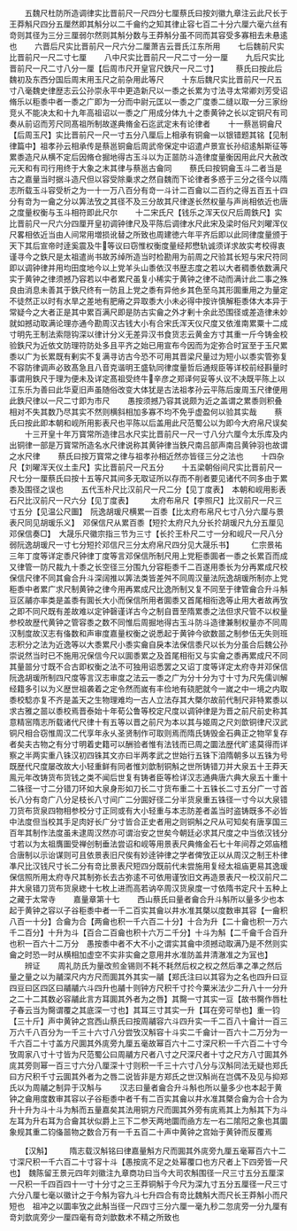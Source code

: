<!-- { "loadSidebar": true } -->
　　五魏尺杜防所造调律实比晋前尺一尺四分七厘蔡氏曰按刘徽九章注云此尺长于王莽斛尺四分五厘然即其斛分以二千龠约之知其律止容七百二十分六厘六毫六丝有竒则其径为三分三厘弱尔然则其斛分数与王莽斛分虽不同而其容受多寡相去未悬逺也
　　六晋后尺实比晋前尺一尺六分二厘萧吉云晋氏江东所用
　　七后魏前尺实比晋前尺一尺二寸七厘
　　八中尺实比晋前尺一尺二寸一分一厘
　　九后尺实比晋前尺一尺二寸八分一厘【后周市尺开皇官尺鉄尺一尺二寸】
　　蔡氏曰按此后魏初及东西分国后周末用玉尺之前杂用此等尺
　　十东后魏尺实比晋前尺一尺五寸八毫魏史律歴志云公孙崇永平中更造新尺以一黍之长累为寸法寻太常卿刘芳受诏脩乐以秬黍中者一黍之广即为一分而中尉元匡以一黍之广度黍二缝以取一分三家纷竞乆不能决太和十九年高祖诏以一黍之广用成分体九十之黍黄钟之长以定铜尺有司奏从前诏而芳尺同髙祖所制故遂典脩金石迄武定未有论律者
　　十一蔡邕铜龠尺【后周玉尺】实比晋前尺一尺一寸五分八厘后上相承有铜龠一以银错题其铭【见制律篇中】祖孝孙云相承传是蔡邕铜龠后周武帝保定中诏遣卢景宣长孙绍逺斛斯征等累黍造尺从横不定后因脩仓掘地得古玉斗以为正噐防斗造律度量衡因用此尺大赦改元天和有司行用终于大象之末其律与蔡邕古龠同
　　蔡氏曰按铜龠玉斗二者当是古之嘉量当时据斗造尺但以容受除乗求之然自魏而下论律者多惑于三分之径今以隋志所载玉斗容受析之为一十一万八百分有竒一斗计二百龠以二百约之得五百五十四分有竒为一龠之分以筭法攷之其径不及三分故其尺律遂长然权量与声尚相依近也唐之度量权衡与玉斗相符即此尺尔
　　十二宋氏尺【钱乐之浑天仪尺后周鉄尺】实比晋前尺一尺六分四厘开皇初调钟律尺及平陈后调律水尺此宋及梁时俗尺刘曜浑仪尺畧相依近当由人间常用増损讹替之所致也周建徳六年平齐后即以此同律度量颁于天下其后宣帝时逹奚震及牛等议曰窃惟权衡度量经邦懋轨诚须详求故实考校得衷谨寻今之鉄尺是太祖遣尚书故苏绰所造当时检勘用为前周之尺验其长短与宋尺符同即以调钟律并用均田度地今以上党羊头山黍依汉书歴志度之若以大者稠黍依数满尺实于黄钟之律须撼乃容若以中者累尺虽复小稀实于黄钟之律不动而满计此二事之殊良由消息未善其于鉄尺终有一防且上党之黍有异他乡其色至乌其形圎重用之为量定不徒然正以时有水旱之差地有肥瘠之异取黍大小未必得中按许慎解秬黍体大本异于常疑今之大者正是其中累百满尺即是防古实龠之外才剰十余此恐围径或差造律未妙就如撼动取满论理亦通今勘周汉古钱大小有合宋氏浑天仪尺度又依淮南累粟十二成寸明先王制法索隠钩深以律计分义无差异汉书食货志云黄金方寸其重一斤今铸金校验鉄尺为近依文防理符防处多且平齐之始已用宣布今因而为定弥合时冝至于玉尺累黍以广为长累既有剰实不复满寻访古今恐不可用其晋梁尺量过为短小以黍实管弥复不容防律调声必致髙急且八音克谐明王盛轨同律度量哲后通规臣等详校前经斟量时事谓用鉄尺于理为便未及详定髙祖受终牛辛彦之郑译何妥等乆议不决既平陈上以江东乐为善曰此华夏旧声虽随俗改变大体犹是古法祖孝孙云平陈后废周玉尺律便用此鉄尺律以一尺二寸即为市尺
　　愚按须撼乃容其说颇为近之盖谓之累黍则积叠相对不失其数乃尽其实不然则横斜相加多寡不均不免乎虚盈何以验其实哉
　　蔡氏曰按此即本朝和岘所用影表尺也平陈以后盖用此尺范蜀公以为即今大府帛尺误矣
　　十三开皇十年万寳常所造律吕水尺实比晋前尺一尺一寸八分六厘今太乐库及内出铜律一部是万寳常所造名水尺律说称其黄钟律当鉄尺南吕部声南吕黄钟羽也故谓之水尺律
　　蔡氏曰按万寳常之律与祖孝孙相近然亦皆径三分之法也
　　十四杂尺【刘曜浑天仪土圭尺】实比晋前尺一尺五分
　　十五梁朝俗间尺实比晋前尺一尺七分一厘蔡氏曰按十五等尺其间多无取证所以存而不削者要见诸代不同多由于累黍及围径之误也
　　五代玉朴尺比汉前尺一尺二分【见丁度表】　本朝和岘用影表石尺比汉前尺一尺六分【见丁度表】
　　太府布帛尺【李照尺】比汉前尺一尺三寸五分【见温公尺圗】　阮逸胡瑗尺横累一百黍【比太府布帛尺七寸八分六厘与景表尺同见胡瑗乐义】　邓保信尺从累百黍【短扵太府尺九分长扵胡瑗尺九分五厘见邓保信奏□】　大晟乐尺徽宗指三节为三寸【长扵王朴尺二寸一分和岘尺一尺八分弱阮逸胡瑗尺一寸七分短扵邓信尺三分太府帛尺四分见大晟乐书】
　　仁宗景祐三年丁度等详定黍尺钟律丁度等言邓保信所制尺用上党秬黍圎者一黍之长累百而成又律管一防尺裁九十黍之长空径三分围九分容秬黍千二百遂用黍长为分再累成尺校保信尺律不同其龠合升斗深阔推以筭法类皆差舛不同周汉量法阮逸胡瑗所制亦上党秬黍中者累广求尺制黄钟之律今用再累成尺比逸所制又复不同至于律管龠合升斗斛豆区鬴亦率类是盖黍有圎长大小而保信所用者圎黍又首尾相衔逸等止用大者故再攷之即不同尺既有差故难以定钟磬谨详古今之制自晋至隋累黍之法但求尺管不以权量参校故歴代黄钟之管容黍之数不同惟后周掘地得古玉斗防斗造律兼制权量亦不同周汉制度故汉志有俻数和声审度嘉量权衡之说悉起于黄钟今欲数噐之制参伍无失则班志积分之法为近逸等以大黍累尺小黍实龠自戾本法保信黍尺以长为分虽合后魏公孙崇说然当时已不施用况保信今尺以圎黍累之及首尾相衔又与实龠之黍再累成尺不同其量噐分寸既不合古即权衡之法不可独用诏悉罢之又诏丁度等详定太府寺并邓保信阮逸胡瑗所制四尺度等言汉志审度之法云一黍之广为分十分为寸十寸为尺先儒训解经籍多引以为义歴世祖袭着之定令然而嵗有丰俭地有硗肥就今一嵗之中一境之内取黍校騐亦复不齐是盖天之生物理难均一古人立法存其大槩尔故前代制尺非特累黍以求古雅之噐以黍校焉晋泰始十年荀公鲁等校定尺度以调钟律是为晋之前尺前史称其意精宻隋志所载诸代尺律十有五等以晋之前尺为本以其与姬周之尺刘歆铜律尺汉武铜尺相合窃惟周汉二代享年永乆圣贤制作可取则焉而隋氏铸毁金石典正之物罕复存者矣夫古物之有分寸明着史籍可以酬验者惟有法钱而已周之圜法歴代旷逺莫得而详察之半两实重八铢汉初四铢其文亦曰半两孝武之世始行五铢下洎隋朝多以五铢为号既歴代尺度屡改故大小轻重鲜有同者惟刘歆制铜斛之世所铸错刀并大泉五十王莽天鳯元年改铸货布货钱之类不闻后世复有铸者臣等检详汉志通典唐六典大泉五十重十二铢径一寸二分错刀环如大泉身形如刀长二寸货布重二十五铢长二寸五分广一寸首长八分有竒广八分足枝长八寸间广二分圎好径二分半货泉重五铢径一寸今以大泉错刀货布货泉四物相参校分寸正同或有大小轻重与本志防差者盖当时盗铸既多不必皆中法度但当校其手足肉好长广分寸皆合正史者用之则铜斛之尺从可知矣有唐享国三百年其制作法度虽未逮周汉然亦可谓治安之世矣今朝廷必求其尺度之中当依汉钱分寸若以为太祖膺圗受禅创制垂法尝诏和岘等用景表尺典脩金石七十年间荐之郊庙稽合唐制以示诒谋则可且依景表旧尺俟有妙逹钟律之学者俾攷正以从周汉之制王朴律凖尺比汉钱尺寸长二分有竒比景表尺短四分既前代未尝施用复经太祖庙更易其逸瑗保信照所用太府寺尺其制弥长去古弥逺不可依用谨攷旧文再造景表尺一校汉前尺二井大泉错刀货布货泉緫十七枚上进而高若讷卒周汉货泉度一寸依隋书定尺十五种上之藏于太常寺
　　嘉量章第十七
　　西山蔡氏曰量者龠合升斗斛所以量多少也本起于黄钟之容以子谷秬黍中者一千二百实其龠以井水准其槩以度数审其容【一龠积八百一十分】合龠为合【两龠也积一千六百二十分】十合为升【二十龠也积一万六千二百分】十升为斗【百合二百龠也积十六万二千分】十斗为斛【二千龠千合百升也积一百六十二万分　愚按黍中者不大不小之谓实其龠中须撼动取满乃是不然则实龠之时恐一时从横相加虚空不实非实龠之意用井水准防盖井清澈准之为冝也】
　　辨证
　　周礼防氏为量改煎金锡则不耗不耗然后权之权之然后凖之凖之然后量之量之以为鬴深尺内方尺而圎其外其实一鬴【郑氏注曰以其容为之名也四升曰豆四豆曰区四区曰鬴鬴六斗四升也鬴十则钟方尺积千寸扵今粟米法少二升八十一分升之二十二其数必容鬴此言方耳圎其外者为之唇】其臋一寸其实一豆【故书臋作唇杜子春云当为臋谓覆之其底深一寸也】其耳三寸其实一升【耳在旁可举也】重一钧【三十斤】声中黄钟之宫西山蔡氏曰按周鬴容六斗四升实一千二百八十龠计一百三万六千八百分为一千三十六寸八分尝攷汉斛容十斗实二千龠计一百六十二万分为一千六百二十寸盖方尺圎其外庣旁九厘五毫故幂百六十二寸深尺积一千六百二十寸今攷周家八寸十寸皆为尺范蜀公曰周鬴方尺者八寸之尺深尺者十寸之尺方八寸圎其外庣其旁则幂一百三寸六分八厘深十寸则积一千三十六寸八分与汉斛同法无疑也郑氏曰方尺积千寸云圎其外者为之唇二说皆非是方郑氏之世汉斛尚在岂偶不及见与抑郑氏以为周鬴之制异于汉斛与
　　汉志曰量者龠合升斗斛也所以量多少也本起于黄钟之龠用度数审其容以子谷秬黍中者千有二百实其龠以井水准其槩合龠为合十合为升十升为斗十斗为斛而五量嘉矣其法用铜方尺而圎其外旁有庣焉其上为斛其下为斗左耳为升右耳为合龠其状似爵上三下二参天两地圜而凾方左一右二隂阳之象也其圜象规其重二钧俻噐物之数合万有一千五百二十声中黄钟之宫始于黄钟而反覆焉

　　【汉斛】
　　隋志载汉斛铭曰律嘉量斛方尺而圎其外庣旁九厘五毫幂百六十二寸深尺积一千六百二十寸容十斗【愚按庣不足之处幂覆口也方尺者上下四旁皆一尺也】　魏陈留王景元四年刘徽注九章商功曰当今大司农斛围径一尺三寸五分五厘深一尺积一千四百四十一寸十分寸之三王莽铜斛于今尺为深九寸五分五厘径一尺三寸六分八厘七毫以徽计之于今斛为容九斗七升四合有竒比魏斛大而尺长王莽斛小而尺短也　祖冲之以圜率攷之此斛当径一尺四寸三分六厘一毫九秒二忽庣旁一分九厘有竒刘歆庣旁少一厘四毫有竒刘歆数术不精之所致也
